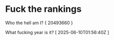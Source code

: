 # Fuck the rankings

Who the hell am I?
{ 20493660 }

What fucking year is it?
[ 2025-06-10T01:56:40Z ]
